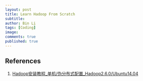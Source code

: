 ```yaml
---
layout: post
title: Learn Hadoop From Scratch
subtitle:
author: Bin Li
tags: [Coding]
image: 
comments: true
published: true
---
```



## References
1. [Hadoop安装教程_单机/伪分布式配置_Hadoop2.6.0/Ubuntu14.04](http://dblab.xmu.edu.cn/blog/install-hadoop/)